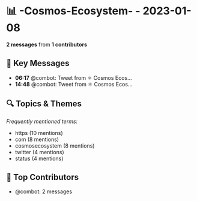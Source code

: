 # 📊 -Cosmos-Ecosystem- - 2023-01-08
**2 messages** from **1 contributors**

## 💬 Key Messages
- **06:17** @combot: [‌‌‌‌‎⁠](https://twitter.com/CosmosEcosystem/status/1611970310190043138)Tweet from ⚛️ Cosmos Ecos...
- **14:48** @combot: [‌‌‌‌‎⁠](https://twitter.com/CosmosEcosystem/status/1612098913137491970)Tweet from ⚛️ Cosmos Ecos...

## 🔍 Topics & Themes
*Frequently mentioned terms:*
- https (10 mentions)
- com (8 mentions)
- cosmosecosystem (8 mentions)
- twitter (4 mentions)
- status (4 mentions)

## 👥 Top Contributors
- @combot: 2 messages